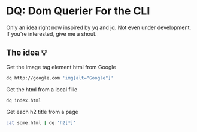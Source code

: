 # DQ: Dom Querier For the CLI

Only an idea right now inspired by [yq](https://github.com/mikefarah/yq) and [jq](https://github.com/stedolan/jq). 
Not even under development. If you're interested, give me a shout.

## The idea 💡

Get the image tag element html from Google

```bash
dq http://google.com 'img[alt="Google"]'
```

Get the html from a local fille

```bash
dq index.html
```

Get each h2 title from a page

```bash
cat some.html | dq 'h2[*]'
```
